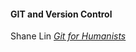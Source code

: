 #### GIT and Version Control

Shane Lin *[Git for Humanists](https://shane-et-al.github.io/git_slab/)*